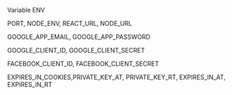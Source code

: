 Variable ENV

PORT, NODE_ENV, REACT_URL, NODE_URL

GOOGLE_APP_EMAIL, GOOGLE_APP_PASSWORD

GOOGLE_CLIENT_ID, GOOGLE_CLIENT_SECRET

FACEBOOK_CLIENT_ID, FACEBOOK_CLIENT_SECRET

EXPIRES_IN_COOKIES,PRIVATE_KEY_AT, PRIVATE_KEY_RT, EXPIRES_IN_AT, EXPIRES_IN_RT

